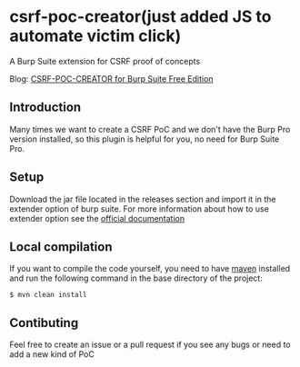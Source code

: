 # csrf-poc-creator(just added JS to automate victim click)
A Burp Suite extension for CSRF proof of concepts

Blog: [CSRF-POC-CREATOR for Burp Suite Free Edition](https://i0akinsec.wordpress.com/2016/06/06/csrf-poc-creator-for-burp-suite-free-edition/) 
## Introduction
Many times we want to create a CSRF PoC and we don't have the Burp Pro version installed, so this plugin is helpful for you, no need for Burp Suite Pro.

## Setup
Download the jar file located in the releases section and import it in the extender option of burp suite. For more information about how to use extender option see the [official documentation](https://portswigger.net/burp/documentation/desktop/tools/extender#loading-and-managing-extensions)

## Local compilation
If you want to compile the code yourself, you need to have [maven](https://maven.apache.org/) installed and run the following command in the base directory of the project:
```console
$ mvn clean install
```

## Contibuting
Feel free to create an issue or a pull request if you see any bugs or need to add a new kind of PoC

